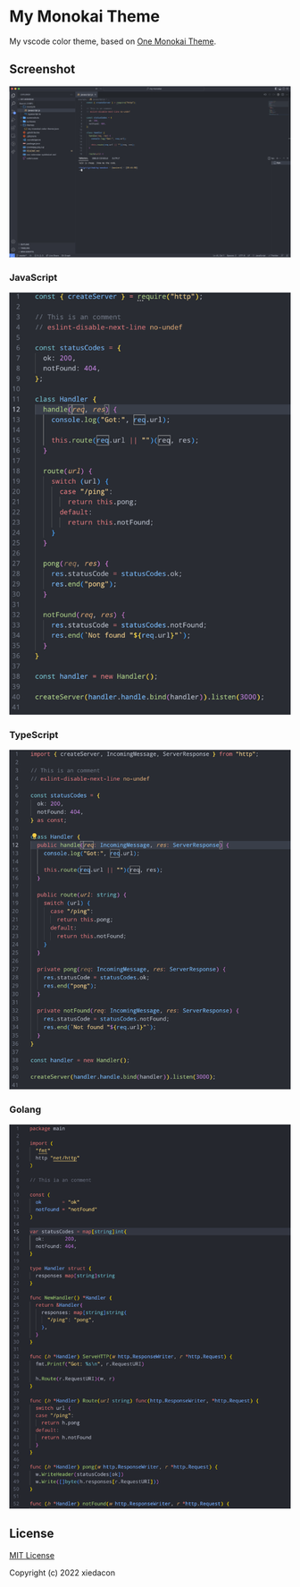 # My Monokai Theme

My vscode color theme, based on [One Monokai Theme](https://marketplace.visualstudio.com/items?itemName=azemoh.one-monokai).

## Screenshot

![editor](https://raw.githubusercontent.com/xiedacon/my-monokai/master/screenshots/editor.png)

### JavaScript

![javascript](https://raw.githubusercontent.com/xiedacon/my-monokai/master/screenshots/javascript.png)

### TypeScript

![typescript](https://raw.githubusercontent.com/xiedacon/my-monokai/master/screenshots/typescript.png)

### Golang

![golang](https://raw.githubusercontent.com/xiedacon/my-monokai/master/screenshots/golang.png)

## License

[MIT License](https://github.com/xiedacon/my-monokai/blob/master/LICENSE)

Copyright (c) 2022 xiedacon
